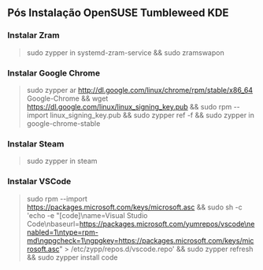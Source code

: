 ## Pós Instalação OpenSUSE Tumbleweed KDE

### Instalar Zram

> sudo zypper in systemd-zram-service && sudo zramswapon

### Instalar Google Chrome

> sudo zypper ar http://dl.google.com/linux/chrome/rpm/stable/x86_64 Google-Chrome && wget https://dl.google.com/linux/linux_signing_key.pub && sudo rpm --import linux_signing_key.pub && sudo zypper ref -f && sudo zypper in google-chrome-stable

### Instalar Steam

> sudo zypper in steam

### Instalar VSCode

> sudo rpm --import https://packages.microsoft.com/keys/microsoft.asc && sudo sh -c 'echo -e "[code]\name=Visual Studio Code\nbaseurl=https://packages.microsoft.com/yumrepos/vscode\nenabled=1\ntype=rpm-md\ngpgcheck=1\ngpgkey=https://packages.microsoft.com/keys/microsoft.asc" > /etc/zypp/repos.d/vscode.repo' && sudo zypper refresh && sudo zypper install code

